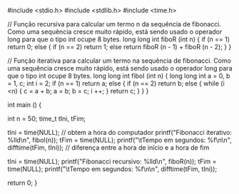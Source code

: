 #include <stdio.h> 
#include <stdlib.h> 
#include <time.h>

// Função recursiva para calcular um termo n da sequência de fibonacci. Como uma sequência cresce muito rápido, está sendo usado o operador long para que o tipo int ocupe 8 bytes. 
long long int fiboR (int n) {
if (n == 1) 
return 0; 
else {
if (n == 2) 
return 1; 
else 
return fiboR (n - 1) + fiboR (n - 2); 
 }
}

// Função iterativa para calcular um termo na sequência de fibonacci. Como uma sequência cresce muito rápido, está sendo usado o operador long para que o tipo int ocupe 8 bytes.
long long int fiboI (int n) {
long long int a = 0, b = 1, c; 
int i = 2; 
if (n == 1) 
return a;
else {
if (n == 2) 
return b; 
else {
while (i <n) {
c = a + b; a = b; b = c; i ++; 
} return c; 
   } 
 }
}

int main () {

int n = 50;
time_t tIni, tFim;

tIni = time(NULL); // obtem a hora do computador
printf("Fibonacci iterativo: %lld\n", fiboI(n));
tFim = time(NULL);
printf("\tTempo em segundos: %f\n\n", difftime(tFim, tIni)); // diferença entre a hora de início e a hora de fim

tIni = time(NULL);
printf("Fibonacci recursivo: %lld\n", fiboR(n));
tFim = time(NULL);
printf("\tTempo em segundos: %f\n\n", difftime(tFim, tIni));

return 0;
}
